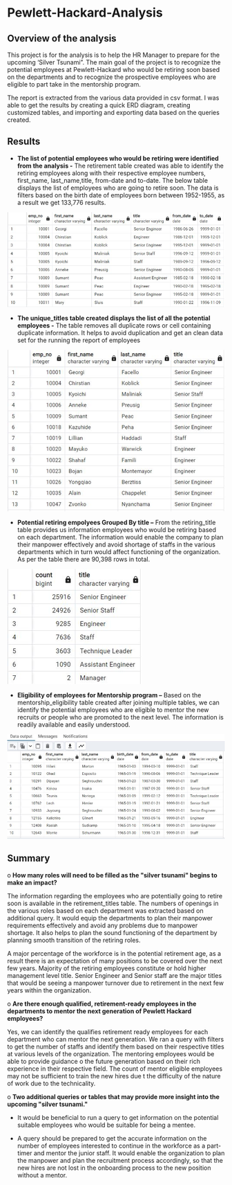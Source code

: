 # Pewlett-Hackard-Analysis

## Overview of the analysis

This project is for the analysis is to help the HR Manager to prepare for the upcoming ‘Silver Tsunami”. The main goal of the project is to recognize the potential employees at Pewlett-Hackard who would be retiring soon based on the departments and to recognize the prospective employees who are eligible to part take in the mentorship program.


The report is extracted from the various data provided in csv format. I was able to get the results by creating a quick ERD diagram, creating customized tables, and importing and exporting data based on the queries created.


## Results

-	**The list of potential employees who would be retiring were identified from the analysis -** The retirement table created was able to identify the retiring employees along with their respective employee numbers, first_name, last_name,title, from-date and to-date. The below table displays the list of employees who are going to retire soon. The data is filters based on the birth date of employees born between 1952-1955, as a result we get 133,776 results.


![This is an image](https://github.com/Josna-Aykkara/Pewlett-Hackard-Analysis/blob/main/Data/Retirement%20Titles%20table.JPG)

- **The unique_titles table created displays the list of all the potential employees -** The table removes all duplicate rows or cell containing duplicate information. It helps to avoid duplication and get an clean data set for the running the report of employees


![This is an image](https://github.com/Josna-Aykkara/Pewlett-Hackard-Analysis/blob/main/Data/Unique_titles.JPG)

- **Potential retiring empolyees Grouped By title –** From the retiring_title table provides us information employees who would be retiring based on each department. The information would enable the company to plan their manpower effectively and avoid shortage of staffs in the various departments which in turn would affect functioning of the organization. As per the table there are 90,398 rows in total.


![This is an image](https://github.com/Josna-Aykkara/Pewlett-Hackard-Analysis/blob/main/Data/Retirement%20Titles%20count%20table.JPG)

- **Eligibility of employees for Mentorship program –** Based on the mentorship_eligibility table created after joining multiple tables, we can identify the potential employees who are eligible to mentor the new recruits or people who are promoted to the next level.  The information is readily available and easily understood. 


![This is an image](https://github.com/Josna-Aykkara/Pewlett-Hackard-Analysis/blob/main/Data/mentorship_eligibility.JPG)

## Summary

o	**How many roles will need to be filled as the "silver tsunami" begins to make an impact?**

The information regarding the employees who are potentially going to retire soon is available in the retirement_titles table. The numbers of openings in the various roles based on each department was extracted based on additional query. It would equip the departments to plan their manpower requirements effectively and avoid any problems due to manpower shortage. It also helps to plan the sound functioning of the department by planning smooth transition of the retiring roles.  

A major percentage of the workforce is in the potential retirement age, as a result there is an expectation of many positions to be covered over the next few years. Majority of the retiring employees constitute or hold higher management level title. Senior Engineer and Senior staff are the major titles that would be seeing a manpower turnover due to retirement in the next few years within the organization.

o	**Are there enough qualified, retirement-ready employees in the departments to mentor the next generation of Pewlett Hackard employees?**

Yes, we can identify the qualifies retirement ready employees for each department who can mentor the next generation. We ran a query with filters to get the number of staffs and identify them based on their respective titles at various levels of the organization. The mentoring employees would be able to provide guidance o the future generation based on their rich experience in their respective field. The count of mentor eligible employees may not be sufficient to train the new hires due t the difficulty of the nature of work due to the technicality.



o	**Two additional queries or tables that may provide more insight into the upcoming "silver tsunami."**

- It would be beneficial to run a query to get information on the potential suitable employees who would be suitable for being a mentee.

- A query should be prepared to get the accurate information on the number of employees interested to continue in the workforce as a part-timer and mentor the junior staff. It would enable the organization to plan the manpower and plan the recruitment process accordingly, so that the new hires are not lost in the onboarding process to the new position without a mentor.

